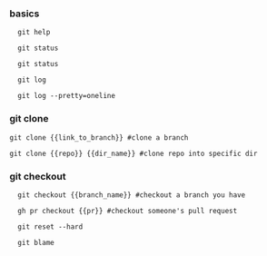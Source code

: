 
### basics
```
  git help 
```
```
  git status
```
```
  git status
```
```
  git log
```
```
  git log --pretty=oneline
```
### git clone 
```
git clone {{link_to_branch}} #clone a branch
```
```
git clone {{repo}} {{dir_name}} #clone repo into specific dir
```
### git checkout
```
  git checkout {{branch_name}} #checkout a branch you have
```
```
  gh pr checkout {{pr}} #checkout someone's pull request
```
```
  git reset --hard
```
```
  git blame
```
